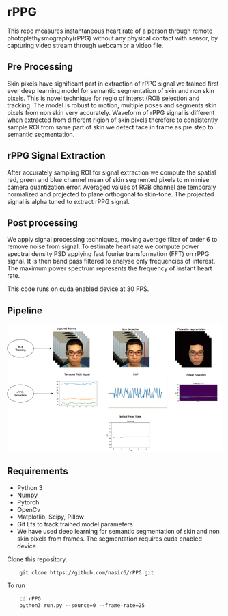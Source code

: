 # rPPG

This repo measures instantaneous heart rate of a person through remote photoplethysmography(rPPG) without any physical contact with sensor, by capturing video stream through webcam or a video file.

## Pre Processing 
Skin pixels have significant part in extraction of rPPG signal we trained first ever deep learning model for semantic 
segmentation of skin and non skin pixels. This is novel technique for regio of interst (ROI) selection and tracking. The model is robust to motion, multiple poses and segments skin pixels from non skin very accurately.
Waveform of rPPG signal is different when extracted from different rigion of skin pixels therefore to consistently sample ROI from same part of skin we detect face in frame as pre step to semantic segmentation.

## rPPG Signal Extraction 
After accurately sampling ROI for signal extraction we compute the spatial red, green and blue channel mean of skin segmented pixels to minimise camera quantization error. Averaged values of RGB channel are temporaly normalized and projected to plane orthogonal to skin-tone. The projected signal is alpha tuned to extract rPPG signal. 

## Post processing

We apply signal processing techniques, moving average filter of order 6 to remove noise from signal. To estimate heart rate we compute power spectral density PSD applying fast fourier transformation (FFT) on rPPG signal. It  is then band pass filtered to analyse only frequencies of interest. The maximum power spectrum represents the frequency of instant heart rate. 

This code runs on cuda enabled device at 30 FPS.


## Pipeline

![](images/pipeline.png)

## Requirements

* Python 3
* Numpy
* Pytorch
* OpenCv
* Matplotlib, Scipy, Pillow
* Git Lfs to track trained model parameters
* We have used deep learning for semantic segmentation of skin and non skin pixels from frames. The segmentation requires cuda enabled device


Clone this repository.

        git clone https://github.com/nasir6/rPPG.git

To run

        cd rPPG
        python3 run.py --source=0 --frame-rate=25


